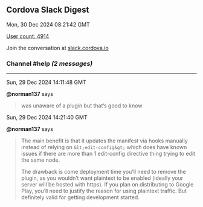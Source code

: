 ## Cordova Slack Digest
Mon, 30 Dec 2024 08:21:42 GMT

[User count: 4914](https://cordova.slack.com/)


Join the conversation at [slack.cordova.io](http://slack.cordova.io/)

### __Channel #help__ _(2 messages)_
---

Sun, 29 Dec 2024 14:11:48 GMT

__@norman137__ says 
> was unaware of a plugin but that’s good to know
> 

Sun, 29 Dec 2024 14:21:40 GMT

__@norman137__ says 
> The main benefit is that it updates the manifest via hooks manually instead of relying on `&lt;edit-config&gt;` which does have known issues if there are more than 1 edit-config directive thing trying to edit the same node.
> 
> The drawback is come deployment time you’ll need to remove the plugin, as you wouldn’t want plaintext to be enabled (ideally your server will be hosted with https). If you plan on distributing to Google Play, you’ll need to justify the reason for using plaintext traffic. But definitely valid for getting development started.
> 
